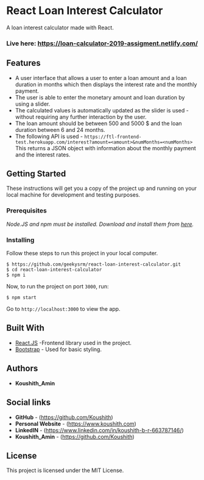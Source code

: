 # React Loan Interest Calculator

A loan interest calculator made with React.

### Live here: https://loan-calculator-2019-assigment.netlify.com/

## Features

- A user interface that allows a user to enter a loan amount and a
  loan duration in months which then displays the interest rate and the monthly payment.
- The user is able to enter the monetary amount and loan duration by using a slider.
- The calculated values is automatically updated as the slider is used - without requiring any
  further interaction by the user.
- The loan amount should be between 500 and 5000 \$ and the loan duration between 6
  and 24 months.
- The following API is used - `https://ftl-frontend-test.herokuapp.com/interest?amount=<amount>&numMonths=<numMonths>`<br/>
  This returns a JSON object with information about the monthly payment and the interest
  rates.

## Getting Started

These instructions will get you a copy of the project up and running on your local machine for development and testing purposes.

### Prerequisites

_Node.JS and npm must be installed. Download and install them from [here](https://nodejs.org)._

### Installing

Follow these steps to run this project in your local computer.

```
$ https://github.com/geekysrm/react-loan-interest-calculator.git
$ cd react-loan-interest-calculator
$ npm i
```

Now, to run the project on port `3000`, run:

```
$ npm start
```

Go to `http://localhost:3000` to view the app.

## Built With

- [React.JS](https://reactjs.org/) -Frontend library used in the project.
- [Bootstrap](https://getbootstrap.com/) - Used for basic styling.

## Authors

- **Koushith_Amin**

## Social links

- **GitHub** - (https://github.com/Koushith)
- **Personal Website** - (https://www.koushith.com)
- **LinkedIN** - (https://www.linkedin.com/in/koushith-b-r-663787146/)
- **Koushith_Amin** - (https://github.com/Koushith)

## License

This project is licensed under the MIT License.
